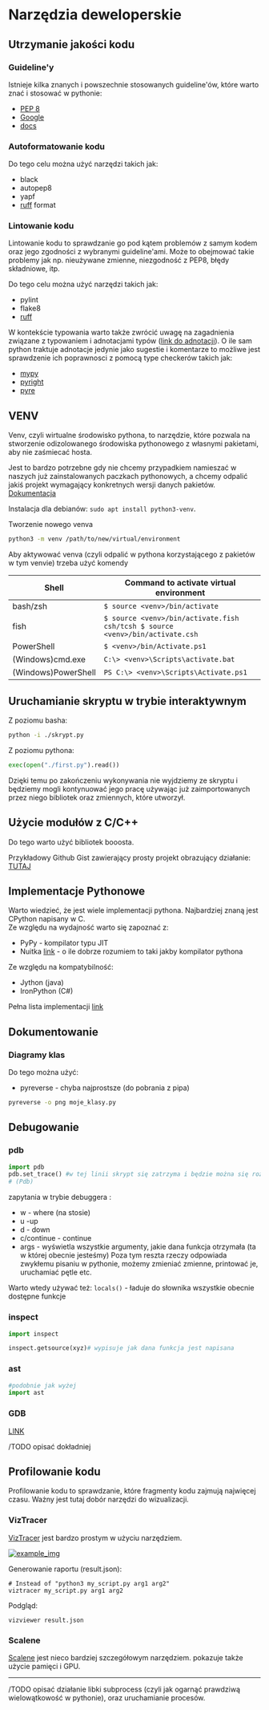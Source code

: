 # Narzędzia deweloperskie

## Utrzymanie jakości kodu

### Guideline'y

Istnieje kilka znanych i powszechnie stosowanych guideline'ów, które warto znać i stosować w pythonie:

- [PEP 8](https://www.python.org/dev/peps/pep-0008/#module-level-dunder-names)
- [Google](https://google.github.io/styleguide/pyguide.html)
- [docs](https://docs.python-guide.org/writing/structure/)


### Autoformatowanie kodu

Do tego celu można użyć narzędzi takich jak:

- black
- autopep8
- yapf
- [ruff](https://github.com/astral-sh/ruff) format

### Lintowanie kodu

Lintowanie kodu to sprawdzanie go pod kątem problemów z samym kodem oraz jego zgodności z wybranymi guideline'ami. Może to obejmować takie problemy jak np. nieużywane zmienne, niezgodność z PEP8, błędy składniowe, itp.

Do tego celu można użyć narzędzi takich jak:

- pylint
- flake8
- [ruff](https://github.com/astral-sh/ruff)

W kontekście typowania warto także zwrócić uwagę na zagadnienia związane z typowaniem i adnotacjami typów ([link do adnotacji](./1_ogolne_notatki.md#adnotacje)). O ile sam python traktuje adnotacje jedynie jako sugestie i komentarze to możliwe jest sprawdzenie ich poprawnosci z pomocą type checkerów takich jak:

- [mypy](https://mypy-lang.org/)
- [pyright](https://github.com/microsoft/pyright)
- [pyre](https://pyre-check.org/)

## VENV

Venv, czyli wirtualne środowisko pythona, to narzędzie, które pozwala na stworzenie odizolowanego środowiska pythonowego z własnymi pakietami, aby nie zaśmiecać hosta.

Jest to bardzo potrzebne gdy nie chcemy przypadkiem namieszać w naszych już zainstalowanych paczkach pythonowych, a chcemy odpalić jakiś projekt wymagający konkretnych wersji danych pakietów. [Dokumentacja](https://docs.python.org/3/library/venv.html)

Instalacja dla debianów: `sudo apt install python3-venv`.

Tworzenie nowego venva

```bash
python3 -m venv /path/to/new/virtual/environment
```

Aby aktywować venva (czyli odpalić w pythona korzystającego z pakietów w tym venvie) trzeba użyć komendy

| Shell               | Command to activate virtual environment                                       |
| ------------------- | ----------------------------------------------------------------------------- |
| bash/zsh            | `$ source <venv>/bin/activate`                                                |
| fish                | `$ source <venv>/bin/activate.fish csh/tcsh $ source <venv>/bin/activate.csh` |
| PowerShell          | `$ <venv>/bin/Activate.ps1 `                                                  |
| (Windows)cmd.exe    | `C:\> <venv>\Scripts\activate.bat `                                           |
| (Windows)PowerShell | `PS C:\> <venv>\Scripts\Activate.ps1`                                         |

## Uruchamianie skryptu w trybie interaktywnym

Z poziomu basha:

```bash
python -i ./skrypt.py
```

Z poziomu pythona:

```python
exec(open("./first.py").read())
```

Dzięki temu po zakończeniu wykonywania nie wyjdziemy ze skryptu i będziemy mogli kontynuować jego pracę używając już zaimportowanych przez niego bibliotek oraz zmiennych, które utworzył.

## Użycie modułów z C/C++

Do tego warto użyć bibliotek booosta.

Przykładowy Github Gist zawierający prosty projekt obrazujący działanie: [TUTAJ](https://gist.github.com/pktiuk/2136eeefaf4271510d82e59f90c904ce)


## Implementacje Pythonowe

Warto wiedzieć, że jest wiele implementacji pythona. Najbardziej znaną jest CPython napisany w C.  
Ze względu na wydajność warto się zapoznać z:

- PyPy - kompilator typu JIT
- Nuitka [link](https://nuitka.net/pages/overview.html) - o ile dobrze rozumiem to taki jakby kompilator pythona

Ze względu na kompatybilność:

- Jython (java)
- IronPython (C#)

Pełna lista implementacji [link](https://wiki.python.org/moin/PythonImplementations)

## Dokumentowanie

### Diagramy klas

Do tego można użyć:

- pyreverse - chyba najprostsze (do pobrania z pipa)

```bash
pyreverse -o png moje_klasy.py
```

## Debugowanie

### pdb

```python
import pdb
pdb.set_trace() #w tej linii skrypt się zatrzyma i będzie można się rozejrzeć
# (Pdb)
```

zapytania w trybie debuggera :

- w - where (na stosie)
- u -up
- d - down
- c/continue - continue
- args - wyświetla wszystkie argumenty, jakie dana funkcja otrzymała (ta w której obecnie jesteśmy)
  Poza tym reszta rzeczy odpowiada zwykłemu pisaniu w pythonie, możemy zmieniać zmienne, printować je, uruchamiać pętle etc.

Warto wtedy używać też:
`locals()` - ładuje do słownika wszystkie obecnie dostępne funkcje

### inspect

```python
import inspect

inspect.getsource(xyz)# wypisuje jak dana funkcja jest napisana

```

### ast

```python
#podobnie jak wyżej
import ast
```

### GDB

[LINK](https://wiki.python.org/moin/DebuggingWithGdb)

/TODO opisać dokładniej

## Profilowanie kodu

Profilowanie kodu to sprawdzanie, które fragmenty kodu zajmują najwięcej czasu. Ważny jest tutaj dobór narzędzi do wizualizacji.

### VizTracer

[VizTracer](https://github.com/gaogaotiantian/viztracer) jest bardzo prostym w użyciu narzędziem.

[![example_img](https://github.com/gaogaotiantian/viztracer/blob/master/img/example.png)](https://github.com/gaogaotiantian/viztracer/blob/master/img/example.png)

Generowanie raportu (result.json):

```
# Instead of "python3 my_script.py arg1 arg2"
viztracer my_script.py arg1 arg2
```

Podgląd:

```
vizviewer result.json
```

### Scalene

[Scalene](https://github.com/plasma-umass/scalene) jest nieco bardziej szczegółowym narzędziem. pokazuje także użycie pamięci i GPU.



-------------------------

/TODO opisać działanie libki subprocess (czyli jak ogarnąć prawdziwą wielowątkowość w pythonie), oraz uruchamianie procesów.
